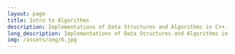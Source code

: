 ```yaml
---
layout: page
title: Intro to Algorithms
description: Implementations of Data Structures and Algorithms in C++.
long_description: Implementations of Data Structures and Algorithms in C++.<br></br><br><a href="https://github.com/ZackBarry/Intro_to_Algorithms">Link to repository.</a>
img: /assets/img/6.jpg
---
```

